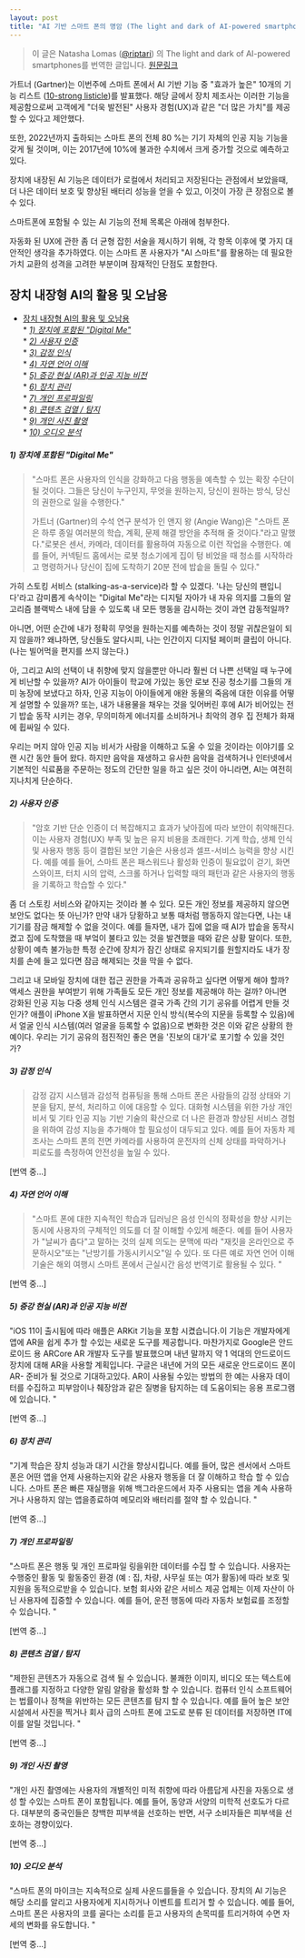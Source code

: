 ```yaml
---
layout: post
title: "AI 기반 스마트 폰의 명암 (The light and dark of AI-powered smartphones)"
---
```


> 이 글은  Natasha Lomas ([@riptari](https://twitter.com/riptari)) 의 The light and dark of AI-powered smartphones를 번역한 글입니다. [원문링크](https://techcrunch.com/2018/01/06/the-light-and-dark-of-ai-powered-smartphones/)


가트너 (Gartner)는 이번주에 스마트 폰에서 AI 기반 기능 중 "효과가 높은" 10개의 기능 리스트 ([10-strong listicle](https://www.gartner.com/document/3840591))를 발표했다. 해당 글에서 장치 제조사는 이러한 기능을 제공함으로써 고객에게 "더욱 발전된" 사용자 경험(UX)과 같은 "더 많은 가치"를 제공 할 수 있다고 제안했다.

또한, 2022년까지 출하되는 스마트 폰의 전체 80 %는 기기 자체의 인공 지능 기능을 갖게 될 것이며, 이는 2017년에 10%에 불과한 수치에서 크게 증가할 것으로 예측하고 있다.

장치에 내장된 AI 기능은 데이터가 로컬에서 처리되고 저장된다는 관점에서 보았을때, 더 나은 데이터 보호 및 향상된 배터리 성능을 얻을 수 있고, 이것이 가장 큰 장점으로 볼 수 있다.

스마트폰에 포함될 수 있는 AI 기능의 전체 목록은 아래에 첨부한다.

자동화 된 UX에 관한 좀 더 균형 잡힌 서술을 제시하기 위해, 각 항목 이후에 몇 가지 대안적인 생각을 추가하였다. 이는 스마트 폰 사용자가 "AI 스마트"를 활용하는 데 필요한 가치 교환의 성격을 고려한 부분이며 잠재적인 단점도 포함한다.

## 장치 내장형 AI의 활용 및 오남용
* [장치 내장형 AI의 활용 및 오남용](#장치-내장형-ai의-활용-및-오남용)<br/>
			* [*1) 장치에 포함된 "Digital Me"*](#1-장치에-포함된-digital-me)<br/>
			* [*2) 사용자 인증*](#2-사용자-인증)<br/>
			* [*3) 감정 인식*](#3-감정-인식)<br/>
			* [*4) 자연 언어 이해*](#4-자연-언어-이해)<br/>
			* [*5) 증강 현실 (AR)과 인공 지능 비전*](#5-증강-현실-ar과-인공-지능-비전)<br/>
			* [*6) 장치 관리*](#6-장치-관리)<br/>
			* [*7) 개인 프로파일링*](#7-개인-프로파일링)<br/>
			* [*8) 콘텐츠 검열 / 탐지*](#8-콘텐츠-검열-탐지)<br/>
			* [*9) 개인 사진 촬영*](#9-개인-사진-촬영)<br/>
			* [*10) 오디오 분석*](#10-오디오-분석)


##### *1) 장치에 포함된 "Digital Me"*
><p>"스마트 폰은 사용자의 인식을 강화하고 다음 행동을 예측할 수 있는 확장 수단이 될 것이다. 그들은 당신이 누구인지, 무엇을 원하는지, 당신이 원하는 방식, 당신의 권한으로 일을 수행한다."</p>
><p>가트너 (Gartner)의 수석 연구 분석가 인 앤지 왕 (Angie Wang)은 "스마트 폰은 하루 종일 여러분의 학습, 계획, 문제 해결 방안을 추적해 줄 것이다."라고 말했다."로봇은 센서, 카메라, 데이터를 활용하여 자동으로 이런 작업을 수행한다. 예를 들어, 커넥틷드 홈에서는 로봇 청소기에게 집이 텅 비었을 때 청소를 시작하라고 명령하거나 당신이 집에 도착하기 20분 전에 밥솥을 돌릴 수 있다."</p>

가히 스토킹 서비스 (stalking-as-a-service)라 할 수 있겠다. '나는 당신의 팬입니다'라고 감미롭게 속삭이는 "Digital Me"라는 디지털 자아가 내 자유 의지를 그들의 알고리즘 블랙박스 내에 담을 수 있도록 내 모든 행동을 감시하는 것이 과연 감동적일까?

아니면, 어떤 순간에 내가 정확히 무엇을 원하는지를 예측하는 것이 정말 귀찮은일이 되지 않을까? 왜냐하면, 당신들도 알다시피, 나는 인간이지 디지털 페이퍼 클립이 아니다. (나는 빌어먹을 편지를 쓰지 않는다.)

아, 그리고 AI의 선택이 내 취향에 맞지 않을뿐만 아니라 훨씬 더 나쁜 선택일 때 누구에게 비난할 수 있을까? AI가 아이들이 학교에 가있는 동안 로보 진공 청소기를 그들의 개미 농장에 보냈다고 하자, 인공 지능이 아이들에게 애완 동물의 죽음에 대한 이유를 어떻게 설명할 수 있을까? 또는, 내가 내용물을 채우는 것을 잊어버린 후에 AI가 비어있는 전기 밥솥 동작 시키는 경우, 무의미하게 에너지를 소비하거나 최악의 경우 집 전체가 화재에 휩싸일 수 있다.

우리는 머지 않아 인공 지능 비서가 사람을 이해하고 도울 수 있을 것이라는 이야기를 오랜 시간 동안 들어 왔다. 하지만 음악을 재생하고 유사한 음악을 검색하거나 인터넷에서 기본적인 식료품을 주문하는 정도의 간단한 일을 하고 싶은 것이 아니라면, AI는 여전히 지나치게 단순하다.

##### *2) 사용자 인증*
><p>"암호 기반 단순 인증이 더 복잡해지고 효과가 낮아짐에 따라 보안이 취약해진다. 이는 사용자 경험(UX) 부족 및 높은 유지 비용을 초래한다. 기계 학습, 생체 인식 및 사용자 행동 등이 결합된 보안 기술은 사용성과 셀프-서비스 능력을 향상 시킨다. 예를  예를 들어, 스마트 폰은 패스워드나 활성화 인증이 필요없이 걷기, 화면 스와이프, 터치 시의 압력, 스크롤 하거나 입력할 때의 패턴과 같은 사용자의 행동을 기록하고 학습할 수 있다."</p>

좀 더 스토킹 서비스와 같아지는 것이라 볼 수 있다. 모든 개인 정보를 제공하지 않으면 보안도 없다는 뜻 아닌가? 만약 내가 당황하고 보통 때처럼 행동하지 않는다면, 나는 내 기기를 잠금 해제할 수 없을 것이다. 예를 들자면, 내가 집에 없을 때 AI가 밥솥을 동작시켰고 집에 도착했을 때 부엌이 불타고 있는 것을 발견했을 때와 같은 상황 말이다. 또한, 상황이 예측 불가능한 특정 순간에 장치가 잠긴 상태로 유지되기를 원할지라도 내가 장치를 손에 들고 있다면 잠금 해제되는 것을 막을 수 없다.

그리고 내 모바일 장치에 대한 접근 권한을 가족과 공유하고 싶다면 어떻게 해야 할까? 액세스 권한을 부여받기 위해 가족들도 모든 개인 정보를 제공해야 하는 걸까? 아니면 강화된 인공 지능 다중 생체 인식 시스템은 결국 가족 간의 기기 공유를 어렵게 만들 것인가? 애플이 iPhone X을 발표하면서 지문 인식 방식(복수의 지문을 등록할 수 있음)에서 얼굴 인식 시스템(여러 얼굴을 등록할 수 없음)으로 변화한 것은 이와 같은 상황의 한 예이다. 우리는 기기 공유의 점진적인 좋은 면을 '진보의 대가'로 포기할 수 있을 것인가?

##### *3) 감정 인식*
><p>감정 감지 시스템과 감성적 컴퓨팅을 통해 스마트 폰은 사람들의 감정 상태와 기분을 탐지, 분석, 처리하고 이에 대응할 수 있다. 대화형 시스템을 위한 가상 개인 비서 및 기타 인공 지능 기반 기술의 확산으로 더 나은 환경과 향상된 서비스 경험을 위하여 감성 지능을 추가해야 할 필요성이 대두되고 있다. 예를 들어 자동차 제조사는 스마트 폰의 전면 카메라를 사용하여 운전자의 신체 상태를 파악하거나 피로도를 측정하여 안전성을 높일 수 있다.</p>

[번역 중...]

##### *4) 자연 언어 이해*
><p>"스마트 폰에 대한 지속적인 학습과 딥러닝은 음성 인식의 정확성을 향상 시키는 동시에 사용자의 구체적인 의도를 더 잘 이해할 수있게 해준다. 예를 들어 사용자가 "날씨가 춥다"고 말하는 것의 실제 의도는 문맥에 따라 "재킷을 온라인으로 주문하시오"또는 "난방기를 가동시키시오"일 수 있다. 또 다른 예로 자연 언어 이해 기술은 해외 여행시 스마트 폰에서 근실시간 음성 번역기로 활용될 수 있다. "</p>

[번역 중...]

##### *5) 증강 현실 (AR)과 인공 지능 비전*
"iOS 11이 출시됨에 따라 애플은 ARKit 기능을 포함 시켰습니다.이 기능은 개발자에게 앱에 AR을 쉽게 추가 할 수있는 새로운 도구를 제공합니다. 마찬가지로 Google은 안드로이드 용 ARCore AR 개발자 도구를 발표했으며 내년 말까지 약 1 억대의 안드로이드 장치에 대해 AR을 사용할 계획입니다. 구글은 내년에 거의 모든 새로운 안드로이드 폰이 AR- 준비가 될 것으로 기대하고있다. AR이 사용될 수있는 방법의 한 예는 사용자 데이터를 수집하고 피부암이나 췌장암과 같은 질병을 탐지하는 데 도움이되는 응용 프로그램에 있습니다. "

[번역 중...]

##### *6) 장치 관리*
"기계 학습은 장치 성능과 대기 시간을 향상시킵니다. 예를 들어, 많은 센서에서 스마트 폰은 어떤 앱을 언제 사용하는지와 같은 사용자 행동을 더 잘 이해하고 학습 할 수 있습니다. 스마트 폰은 빠른 재실행을 위해 백그라운드에서 자주 사용되는 앱을 계속 사용하거나 사용하지 않는 앱을 ​​종료하여 메모리와 배터리를 절약 할 수 있습니다. "

[번역 중...]

##### *7) 개인 프로파일링*
"스마트 폰은 행동 및 개인 프로파일 링을위한 데이터를 수집 할 수 있습니다. 사용자는 수행중인 활동 및 활동중인 환경 (예 : 집, 차량, 사무실 또는 여가 활동)에 따라 보호 및 지원을 동적으로받을 수 있습니다. 보험 회사와 같은 서비스 제공 업체는 이제 자산이 아닌 사용자에 집중할 수 있습니다. 예를 들어, 운전 행동에 따라 자동차 보험료를 조정할 수 있습니다. "

[번역 중...]

##### *8) 콘텐츠 검열 / 탐지*
"제한된 콘텐츠가 자동으로 검색 될 수 있습니다. 불쾌한 이미지, 비디오 또는 텍스트에 플래그를 지정하고 다양한 알림 알람을 활성화 할 수 있습니다. 컴퓨터 인식 소프트웨어는 법률이나 정책을 위반하는 모든 콘텐츠를 탐지 할 수 있습니다. 예를 들어 높은 보안 시설에서 사진을 찍거나 회사 급의 스마트 폰에 고도로 분류 된 데이터를 저장하면 IT에이를 알릴 것입니다. "

[번역 중...]

##### *9) 개인 사진 촬영*
"개인 사진 촬영에는 사용자의 개별적인 미적 취향에 따라 아름답게 사진을 자동으로 생성 할 수있는 스마트 폰이 포함됩니다. 예를 들어, 동양과 서양의 미학적 선호도가 다르다. 대부분의 중국인들은 창백한 피부색을 선호하는 반면, 서구 소비자들은 피부색을 선호하는 경향이있다.

[번역 중...]

##### *10) 오디오 분석*
"스마트 폰의 마이크는 지속적으로 실제 사운드를들을 수 있습니다. 장치의 AI 기능은 해당 소리를 알리고 사용자에게 지시하거나 이벤트를 트리거 할 수 있습니다. 예를 들어, 스마트 폰은 사용자의 코를 골다는 소리를 듣고 사용자의 손목띠를 트리거하여 수면 자세의 변화를 유도합니다. "

[번역 중...]
